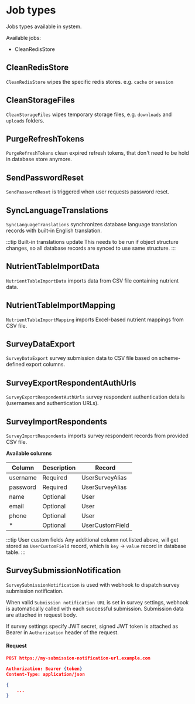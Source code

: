 # Job types

Jobs types available in system.

Available jobs:

- CleanRedisStore

## CleanRedisStore

`CleanRedisStore` wipes the specific redis stores. e.g. `cache` or `session`

## CleanStorageFiles

`CleanStorageFiles` wipes temporary storage files, e.g. `downloads` and `uploads` folders.

## PurgeRefreshTokens

`PurgeRefreshTokens` clean expired refresh tokens, that don't need to be hold in database store anymore.

## SendPasswordReset

`SendPasswordReset` is triggered when user requests password reset.

## SyncLanguageTranslations

`SyncLanguageTranslations` synchronizes database language translation records with built-in English translation.

:::tip Built-in translations update
This needs to be run if object structure changes, so all database records are synced to use same structure.
:::

## NutrientTableImportData

`NutrientTableImportData` imports data from CSV file containing nutrient data.

## NutrientTableImportMapping

`NutrientTableImportMapping` imports Excel-based nutrient mappings from CSV file.

## SurveyDataExport

`SurveyDataExport` survey submission data to CSV file based on scheme-defined export columns.

## SurveyExportRespondentAuthUrls

`SurveyExportRespondentAuthUrls` survey respondent authentication details (usernames and authentication URLs).

## SurveyImportRespondents

`SurveyImportRespondents` imports survey respondent records from provided CSV file.

**Available columns**

| Column   | Description | Record          |
| -------- | ----------- | --------------- |
| username | Required    | UserSurveyAlias |
| password | Required    | UserSurveyAlias |
| name     | Optional    | User            |
| email    | Optional    | User            |
| phone    | Optional    | User            |
| \*       | Optional    | UserCustomField |

:::tip User custom fields
Any additional column not listed above, will get stored as `UserCustomField` record, which is `key` -> `value` record in database table.
:::

## SurveySubmissionNotification

`SurveySubmissionNotification` is used with webhook to dispatch survey submission notification.

When valid `Submission notification URL` is set in survey settings, webhook is automatically called with each successful submission. Submission data are attached in request body.

If survey settings specify JWT secret, signed JWT token is attached as Bearer in `Authorization` header of the request.

#### Request

```json
POST https://my-submission-notification-url.example.com

Authorization: Bearer {token}
Content-Type: application/json

{
    ...
}
```
